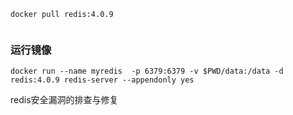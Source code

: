 ```
docker pull redis:4.0.9
```

```

```

### 运行镜像

```
docker run --name myredis  -p 6379:6379 -v $PWD/data:/data -d redis:4.0.9 redis-server --appendonly yes
```

redis安全漏洞的排查与修复



